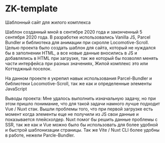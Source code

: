 # ZK-template
 Шаблонный сайт для жилого комплекса

Шаблон созданный мной в сентябре 2020 года и законченный 5 сентября 2020 года. В разработке использовались Vanilla JS, Parcel Bundler и библиотека для анимации при скролле Locomotive-Scroll. Целью проекта было создать шаблон для сайта, который не нуждался бы в заполнении HTML, а все новые данные вносились в JS и добавлялись в HTML при загрузке, так же который бы позволял менять части интерфейса при разных значениях, Жилой комплекс это или Коттеджный поселок.

На данном проекте я укрепил навык использования Parcel-Bundler и библиотеки Locomotive-Scroll, так же как и определенные элементы JavaScript

Выводы проекта: Мне удалось выполнить изначальную задачу, но при этом пришло понимание, что для такой задачи намного лучше подходит Vue / Nuxt стак. Вышли проблемы того, что при первой загрузке есть момент когда элементы еще не получили из JS свои данные и показывается плейсхолдер. Nuxt помог бы решить данные проблемы с SSR, так же как и Vue можно было бы использовать для более удобной и быстрой шаблонизации страницы. Так же Vite / Nuxt CLI более удобны в работе, нежели Parcle-Bundler.
